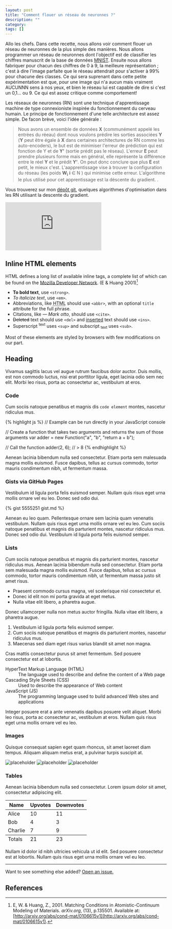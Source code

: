 ```yaml
---
layout: post
title: "Comment flouer un réseau de neuronnes ?"
description: ""
category: 
tags: []
---
```

<div class="message">
  Allo les chefs. Dans cette recette, nous allons voir comment flouer un réseau de neuronnes de la plus simple des manières. Nous allons programmer un réseau de neuronnes 
  dont l'objectif est de classifier les chiffres manuscrit de la base de données <a href="http://yann.lecun.com/exdb/mnist/" > MNIST</a>. 
  Ensuite nous allons <span> fabriquer </span> pour chacun des chiffres de 0 à 9, la <span> meilleure représentation </span>; c'est à dire l'image 
  parfaite que le réseau attendrait pour s'activer à 99% pour chacune des classes. Ce qui sera suprenant dans cette petite expérimentation est que, pour une image qui n'a aucun mais vraiment AUCUNNN sens à nos yeux, et bien le réseau lui est capable de dire si c'est un 0,1... ou 9.
  Ce qui est assez critique comme comportement!  
</div>

Les réseaux de neuronnes (RN) sont une technique d'apprentissage machine de type connexioniste inspirée du fonctionnement du cerveau humain. Le principe de fonctionnement d'une telle architecture est assez simple. De facon brève, voici l'idée générale :

> Nous avons un ensemble de données **X** (communément appelé les entrées du réeau) dont nous voulons prédire les sorties associées **Y** (**Y** peut être égale à **X** dans certaines architectures de RN comme les auto-encoders), le but est de minimiser l'erreur de prédiction qui est fonction de Y et de 
**Y'** (sortie prédit pas le réseau). L'erreur **E** peut prendre plusieurs forme mais en général, elle représente la différence entre le réel **Y** et le prédit **Y'**. On peut donc conclure que plus **E** est petit, le mieux c'est. L'aapprentissage vise à trouver la configuration du réseau (les poids **W**<sub><b>i</b></sub> **i** &#8712; &#925; ) qui minimise cette erreur.
L'algorithme le plus utilisé pour cet apprentissage est la déscente du gradient. 
. 

Vous trouverez sur mon [dépôt git](https://github.com/angetato/Optimizers-for-Tensorflow), quelques algorithmes d'optimisation dans les RN utilisant la descente du gradient. 

![img](http://latex.codecogs.com/svg.latex?%5Cfrac%7B%5Csigma%7D%7B%5Cmu%7D) 

## Inline HTML elements

HTML defines a long list of available inline tags, a complete list of which can be found on the [Mozilla Developer Network](https://developer.mozilla.org/en-US/docs/Web/HTML/Element). (E & Huang 2001)[^Huang2001]

- **To bold text**, use `<strong>`.
- *To italicize text*, use `<em>`.
- Abbreviations, like <abbr title="HyperText Markup Langage">HTML</abbr> should use `<abbr>`, with an optional `title` attribute for the full phrase.
- Citations, like <cite>&mdash; Mark otto</cite>, should use `<cite>`.
- <del>Deleted</del> text should use `<del>` and <ins>inserted</ins> text should use `<ins>`.
- Superscript <sup>text</sup> uses `<sup>` and subscript <sub>text</sub> uses `<sub>`.

Most of these elements are styled by browsers with few modifications on our part.

## Heading

Vivamus sagittis lacus vel augue rutrum faucibus dolor auctor. Duis mollis, est non commodo luctus, nisi erat porttitor ligula, eget lacinia odio sem nec elit. Morbi leo risus, porta ac consectetur ac, vestibulum at eros.

### Code

Cum sociis natoque penatibus et magnis dis `code element` montes, nascetur ridiculus mus.

{% highlight js %}
// Example can be run directly in your JavaScript console

// Create a function that takes two arguments and returns the sum of those arguments
var adder = new Function("a", "b", "return a + b");

// Call the function
adder(2, 6);
// > 8
{% endhighlight %}

Aenean lacinia bibendum nulla sed consectetur. Etiam porta sem malesuada magna mollis euismod. Fusce dapibus, tellus ac cursus commodo, tortor mauris condimentum nibh, ut fermentum massa.

### Gists via GitHub Pages

Vestibulum id ligula porta felis euismod semper. Nullam quis risus eget urna mollis ornare vel eu leo. Donec sed odio dui.

{% gist 5555251 gist.md %}

Aenean eu leo quam. Pellentesque ornare sem lacinia quam venenatis vestibulum. Nullam quis risus eget urna mollis ornare vel eu leo. Cum sociis natoque penatibus et magnis dis parturient montes, nascetur ridiculus mus. Donec sed odio dui. Vestibulum id ligula porta felis euismod semper.

### Lists

Cum sociis natoque penatibus et magnis dis parturient montes, nascetur ridiculus mus. Aenean lacinia bibendum nulla sed consectetur. Etiam porta sem malesuada magna mollis euismod. Fusce dapibus, tellus ac cursus commodo, tortor mauris condimentum nibh, ut fermentum massa justo sit amet risus.

* Praesent commodo cursus magna, vel scelerisque nisl consectetur et.
* Donec id elit non mi porta gravida at eget metus.
* Nulla vitae elit libero, a pharetra augue.

Donec ullamcorper nulla non metus auctor fringilla. Nulla vitae elit libero, a pharetra augue.

1. Vestibulum id ligula porta felis euismod semper.
2. Cum sociis natoque penatibus et magnis dis parturient montes, nascetur ridiculus mus.
3. Maecenas sed diam eget risus varius blandit sit amet non magna.

Cras mattis consectetur purus sit amet fermentum. Sed posuere consectetur est at lobortis.

<dl>
  <dt>HyperText Markup Language (HTML)</dt>
  <dd>The language used to describe and define the content of a Web page</dd>

  <dt>Cascading Style Sheets (CSS)</dt>
  <dd>Used to describe the appearance of Web content</dd>

  <dt>JavaScript (JS)</dt>
  <dd>The programming language used to build advanced Web sites and applications</dd>
</dl>

Integer posuere erat a ante venenatis dapibus posuere velit aliquet. Morbi leo risus, porta ac consectetur ac, vestibulum at eros. Nullam quis risus eget urna mollis ornare vel eu leo.

### Images

Quisque consequat sapien eget quam rhoncus, sit amet laoreet diam tempus. Aliquam aliquam metus erat, a pulvinar turpis suscipit at.

![placeholder](http://placehold.it/800x400 "Large example image")
![placeholder](http://placehold.it/400x200 "Medium example image")
![placeholder](http://placehold.it/200x200 "Small example image")

### Tables

Aenean lacinia bibendum nulla sed consectetur. Lorem ipsum dolor sit amet, consectetur adipiscing elit.

<table>
  <thead>
    <tr>
      <th>Name</th>
      <th>Upvotes</th>
      <th>Downvotes</th>
    </tr>
  </thead>
  <tfoot>
    <tr>
      <td>Totals</td>
      <td>21</td>
      <td>23</td>
    </tr>
  </tfoot>
  <tbody>
    <tr>
      <td>Alice</td>
      <td>10</td>
      <td>11</td>
    </tr>
    <tr>
      <td>Bob</td>
      <td>4</td>
      <td>3</td>
    </tr>
    <tr>
      <td>Charlie</td>
      <td>7</td>
      <td>9</td>
    </tr>
  </tbody>
</table>

Nullam id dolor id nibh ultricies vehicula ut id elit. Sed posuere consectetur est at lobortis. Nullam quis risus eget urna mollis ornare vel eu leo.

-----

Want to see something else added? <a href="https://github.com/poole/poole/issues/new">Open an issue.</a>



References
--------------------------
[^Huang2001]: E, W. & Huang, Z., 2001. Matching Conditions in Atomistic-Continuum Modeling of Materials. _arXiv.org_, (13), p.135501. Available at: [http://arxiv.org/abs/cond-mat/0106615v1](http://arxiv.org/abs/cond-mat/0106615v1).